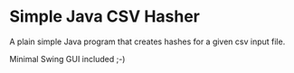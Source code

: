 Simple Java CSV Hasher
======================

A plain simple Java program that creates hashes for a given csv input file.

Minimal Swing GUI included ;-)
